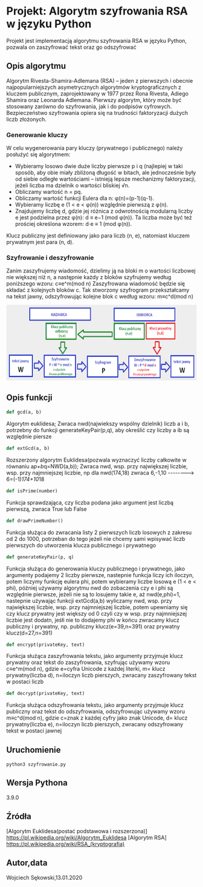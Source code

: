 # Projekt: Algorytm szyfrowania RSA w języku Python

Projekt jest implementacją algorytmu szyfrowania RSA w języku Python, pozwala on zaszyfrować tekst oraz go odszyfrować

## Opis algorytmu
Algorytm Rivesta-Shamira-Adlemana (RSA) – jeden z pierwszych i obecnie najpopularniejszych asymetrycznych algorytmów kryptograficznych z kluczem publicznym, zaprojektowany w 1977 przez Rona Rivesta, Adiego Shamira oraz Leonarda Adlemana. Pierwszy algorytm, który może być stosowany zarówno do szyfrowania, jak i do podpisów cyfrowych. Bezpieczeństwo szyfrowania opiera się na trudności faktoryzacji dużych liczb złożonych.

### Generowanie kluczy
W celu wygenerowania pary kluczy (prywatnego i publicznego) należy posłużyć się algorytmem:

* Wybieramy losowo dwie duże liczby pierwsze p i q (najlepiej w taki sposób, aby obie miały zbliżoną długość w bitach, ale jednocześnie były od siebie odległe wartościami – istnieją lepsze mechanizmy faktoryzacji, jeżeli liczba ma dzielnik o wartości bliskiej √n.
* Obliczamy wartość n = pq.
* Obliczamy wartość funkcji Eulera dla n: φ(n)=(p-1)(q-1).
* Wybieramy liczbę e (1 < e < φ(n)) względnie pierwszą z φ(n).
* Znajdujemy liczbę d, gdzie jej różnica z odwrotnością modularną liczby e jest podzielna przez φ(n):
d ≡ e−1 (mod φ(n)).
Ta liczba może być też prościej określona wzorem:
d⋅e ≡ 1 (mod φ(n)).

Klucz publiczny jest definiowany jako para liczb (n, e), natomiast kluczem prywatnym jest para (n, d).

### Szyfrowanie i deszyfrowanie
Zanim zaszyfrujemy wiadomość, dzielimy ją na bloki m o wartości liczbowej nie większej niż n, a następnie każdy z bloków szyfrujemy według poniższego wzoru:
c≡e^m(mod n)
Zaszyfrowana wiadomość będzie się składać z kolejnych bloków c. Tak stworzony szyfrogram przekształcamy na tekst jawny, odszyfrowując kolejne blok c według wzoru:
m≡c^d(mod n)


<img src="rsa.png" alt="WIzualizacja RSA" height="200px"/>

## Opis funkcji

```python
def gcd(a, b)
```
Algorytm euklidesa;
Zwraca nwd(najwiekszy wspólny dzielnik) liczb a i b, potrzebny do funkcji generateKeyPair(p,q), aby określić czy liczby a ib są względnie piersze

```python
def extGcd(a, b)
```
Rozszerzony algorytm Euklidesa(pozwala wyznaczyć liczby całkowite w równaniu a*p+b*q=NWD(a,b));
Zwraca nwd, wsp. przy największej liczbie, wsp. przy najmniejszej liczbie, np dla nwd(174,18) zwraca 6,-1,10 --------> 6=(-1)*174+10*18

```python
def isPrime(number)
```
Funkcja sprawdzająca, czy liczba podana jako argument jest liczbą pierwszą, zwraca True lub False

```python
def drawPrimeNumber()
```
Funkcja służąca do zwracania listy 2 pierwszych liczb losowych z zakresu od 2 do 1000, potrzeban do tego jeżeli nie chcemy sami wpisywać liczb pierwszych do utworzenia klucza publicznego i prywatnego

```python
def generateKeyPair(p, q)
```
Funkcja służąca do generowania kluczy publicznego i prywatnego, jako argumenty podajemy 2 liczby pierwsze, nastepnie funkcja liczy ich iloczyn, potem
liczymy funkcję eulera phi, potem wybieramy liczbe losową e (1 < e < phi), później używamy algorytmu nwd do zobaczenia czy e i phi są względnie pierwsze,
jeżeli nie są to losujemy takie e, aż nwd(e,phi)=1, nastepnie używając funkcji extGcd(a,b) wyliczamy nwd, wsp. przy największej liczbie, wsp. przy 
najmniejszej liczbie, potem upewniamy się czy klucz prywatny jest większy od 0 czyli czy w  wsp. przy najmniejszej liczbie jest dodatn, jeśłi nie to 
dodajemy phi w końcu zwracamy klucz publiczny i prywatny, np. publiczny klucz(e=39,n=391) oraz prywatny klucz(d=27,n=391)

```python
def encrypt(privateKey, text)
```
Funkcja służąca zaszyfrowania tekstu, jako argumenty przyjmuje  klucz prywatny oraz tekst do zaszyfrowania, szyfrując używamy wzoru c≡e^m(mod n), gdzie 
e=cyfra Unicode z każdej literki, m= klucz prywatny(liczba d), n=iloczyn liczb pierszych, zwracany zaszyfrowany tekst w postaci liczb

```python
def decrypt(privateKey, text)
```
Funkcja służąca odszyfrowania tekstu, jako argumenty przyjmuje  klucz publiczny oraz tekst do odszyfrowania, odszyfrowując używamy wzoru m≡c^d(mod n), gdzie c=znak z każdej cyfry jako znak Unicode, d= klucz prywatny(liczba e), n=iloczyn liczb pierszych, zwracany odszyfrowany tekst w postaci jawnej


## Uruchomienie
```
python3 szyfrowanie.py
```

## Wersja Pythona
3.9.0

## Źródła 
[Algorytm Euklidesa(postać podstawowa i rozszerzona)] https://pl.wikipedia.org/wiki/Algorytm_Euklidesa
[Algorytm RSA] https://pl.wikipedia.org/wiki/RSA_(kryptografia)

## Autor,data
Wojciech Sękowski,13.01.2020
